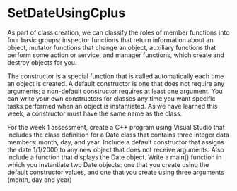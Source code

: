 # SetDateUsingCplus
As part of class creation, we can classify the roles of member functions into four basic groups: inspector functions that return information about an object, mutator functions that change an object, auxiliary functions that perform some action or service, and manager functions, which create and destroy objects for you.

The constructor is a special function that is called automatically each time an object is created. A default constructor is one that does not require any arguments; a non-default constructor requires at least one argument. You can write your own constructors for classes any time you want specific tasks performed when an object is instantiated. As we have learned this week, a constructor must have the same name as the class.

For the week 1 assessment, create a C++ program using Visual Studio that includes the class definition for a Date class that contains three integer data members: month, day, and year. Include a default constructor that assigns the date 1/1/2000 to any new object that does not receive arguments. Also include a function that displays the Date object. Write a main() function in which you instantiate two Date objects: one that you create using the default constructor values, and one that you create using three arguments (month, day and year)
